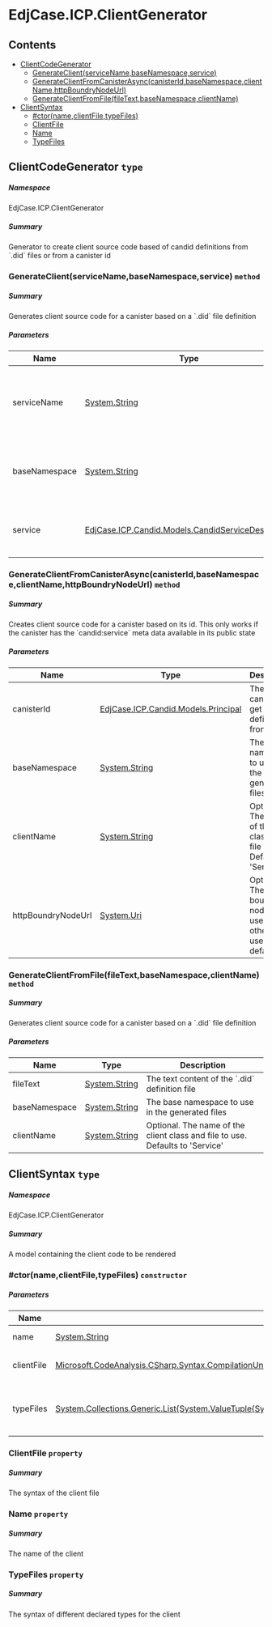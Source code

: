 <a name='assembly'></a>
# EdjCase.ICP.ClientGenerator

## Contents

- [ClientCodeGenerator](#T-EdjCase-ICP-ClientGenerator-ClientCodeGenerator 'EdjCase.ICP.ClientGenerator.ClientCodeGenerator')
  - [GenerateClient(serviceName,baseNamespace,service)](#M-EdjCase-ICP-ClientGenerator-ClientCodeGenerator-GenerateClient-System-String,System-String,EdjCase-ICP-Candid-Models-CandidServiceDescription- 'EdjCase.ICP.ClientGenerator.ClientCodeGenerator.GenerateClient(System.String,System.String,EdjCase.ICP.Candid.Models.CandidServiceDescription)')
  - [GenerateClientFromCanisterAsync(canisterId,baseNamespace,clientName,httpBoundryNodeUrl)](#M-EdjCase-ICP-ClientGenerator-ClientCodeGenerator-GenerateClientFromCanisterAsync-EdjCase-ICP-Candid-Models-Principal,System-String,System-String,System-Uri- 'EdjCase.ICP.ClientGenerator.ClientCodeGenerator.GenerateClientFromCanisterAsync(EdjCase.ICP.Candid.Models.Principal,System.String,System.String,System.Uri)')
  - [GenerateClientFromFile(fileText,baseNamespace,clientName)](#M-EdjCase-ICP-ClientGenerator-ClientCodeGenerator-GenerateClientFromFile-System-String,System-String,System-String- 'EdjCase.ICP.ClientGenerator.ClientCodeGenerator.GenerateClientFromFile(System.String,System.String,System.String)')
- [ClientSyntax](#T-EdjCase-ICP-ClientGenerator-ClientSyntax 'EdjCase.ICP.ClientGenerator.ClientSyntax')
  - [#ctor(name,clientFile,typeFiles)](#M-EdjCase-ICP-ClientGenerator-ClientSyntax-#ctor-System-String,Microsoft-CodeAnalysis-CSharp-Syntax-CompilationUnitSyntax,System-Collections-Generic-List{System-ValueTuple{System-String,Microsoft-CodeAnalysis-CSharp-Syntax-CompilationUnitSyntax}}- 'EdjCase.ICP.ClientGenerator.ClientSyntax.#ctor(System.String,Microsoft.CodeAnalysis.CSharp.Syntax.CompilationUnitSyntax,System.Collections.Generic.List{System.ValueTuple{System.String,Microsoft.CodeAnalysis.CSharp.Syntax.CompilationUnitSyntax}})')
  - [ClientFile](#P-EdjCase-ICP-ClientGenerator-ClientSyntax-ClientFile 'EdjCase.ICP.ClientGenerator.ClientSyntax.ClientFile')
  - [Name](#P-EdjCase-ICP-ClientGenerator-ClientSyntax-Name 'EdjCase.ICP.ClientGenerator.ClientSyntax.Name')
  - [TypeFiles](#P-EdjCase-ICP-ClientGenerator-ClientSyntax-TypeFiles 'EdjCase.ICP.ClientGenerator.ClientSyntax.TypeFiles')

<a name='T-EdjCase-ICP-ClientGenerator-ClientCodeGenerator'></a>
## ClientCodeGenerator `type`

##### Namespace

EdjCase.ICP.ClientGenerator

##### Summary

Generator to create client source code based of candid definitions from \`.did\` files
or from a canister id

<a name='M-EdjCase-ICP-ClientGenerator-ClientCodeGenerator-GenerateClient-System-String,System-String,EdjCase-ICP-Candid-Models-CandidServiceDescription-'></a>
### GenerateClient(serviceName,baseNamespace,service) `method`

##### Summary

Generates client source code for a canister based on a \`.did\` file definition

##### Parameters

| Name | Type | Description |
| ---- | ---- | ----------- |
| serviceName | [System.String](http://msdn.microsoft.com/query/dev14.query?appId=Dev14IDEF1&l=EN-US&k=k:System.String 'System.String') | Optional. The name of the client class and file to use. Defaults to 'Service' |
| baseNamespace | [System.String](http://msdn.microsoft.com/query/dev14.query?appId=Dev14IDEF1&l=EN-US&k=k:System.String 'System.String') | The base namespace to use in the generated files |
| service | [EdjCase.ICP.Candid.Models.CandidServiceDescription](#T-EdjCase-ICP-Candid-Models-CandidServiceDescription 'EdjCase.ICP.Candid.Models.CandidServiceDescription') | The service definition to generate the client from |

<a name='M-EdjCase-ICP-ClientGenerator-ClientCodeGenerator-GenerateClientFromCanisterAsync-EdjCase-ICP-Candid-Models-Principal,System-String,System-String,System-Uri-'></a>
### GenerateClientFromCanisterAsync(canisterId,baseNamespace,clientName,httpBoundryNodeUrl) `method`

##### Summary

Creates client source code for a canister based on its id. This only works if 
the canister has the \`candid:service\` meta data available in its public state

##### Parameters

| Name | Type | Description |
| ---- | ---- | ----------- |
| canisterId | [EdjCase.ICP.Candid.Models.Principal](#T-EdjCase-ICP-Candid-Models-Principal 'EdjCase.ICP.Candid.Models.Principal') | The canister to get the definition from |
| baseNamespace | [System.String](http://msdn.microsoft.com/query/dev14.query?appId=Dev14IDEF1&l=EN-US&k=k:System.String 'System.String') | The base namespace to use in the generated files |
| clientName | [System.String](http://msdn.microsoft.com/query/dev14.query?appId=Dev14IDEF1&l=EN-US&k=k:System.String 'System.String') | Optional. The name of the client class and file to use. Defaults to 'Service' |
| httpBoundryNodeUrl | [System.Uri](http://msdn.microsoft.com/query/dev14.query?appId=Dev14IDEF1&l=EN-US&k=k:System.Uri 'System.Uri') | Optional. The http boundry node url to use, otherwise uses the default |

<a name='M-EdjCase-ICP-ClientGenerator-ClientCodeGenerator-GenerateClientFromFile-System-String,System-String,System-String-'></a>
### GenerateClientFromFile(fileText,baseNamespace,clientName) `method`

##### Summary

Generates client source code for a canister based on a \`.did\` file definition

##### Parameters

| Name | Type | Description |
| ---- | ---- | ----------- |
| fileText | [System.String](http://msdn.microsoft.com/query/dev14.query?appId=Dev14IDEF1&l=EN-US&k=k:System.String 'System.String') | The text content of the \`.did\` definition file |
| baseNamespace | [System.String](http://msdn.microsoft.com/query/dev14.query?appId=Dev14IDEF1&l=EN-US&k=k:System.String 'System.String') | The base namespace to use in the generated files |
| clientName | [System.String](http://msdn.microsoft.com/query/dev14.query?appId=Dev14IDEF1&l=EN-US&k=k:System.String 'System.String') | Optional. The name of the client class and file to use. Defaults to 'Service' |

<a name='T-EdjCase-ICP-ClientGenerator-ClientSyntax'></a>
## ClientSyntax `type`

##### Namespace

EdjCase.ICP.ClientGenerator

##### Summary

A model containing the client code to be rendered

<a name='M-EdjCase-ICP-ClientGenerator-ClientSyntax-#ctor-System-String,Microsoft-CodeAnalysis-CSharp-Syntax-CompilationUnitSyntax,System-Collections-Generic-List{System-ValueTuple{System-String,Microsoft-CodeAnalysis-CSharp-Syntax-CompilationUnitSyntax}}-'></a>
### #ctor(name,clientFile,typeFiles) `constructor`

##### Parameters

| Name | Type | Description |
| ---- | ---- | ----------- |
| name | [System.String](http://msdn.microsoft.com/query/dev14.query?appId=Dev14IDEF1&l=EN-US&k=k:System.String 'System.String') | The name of the client |
| clientFile | [Microsoft.CodeAnalysis.CSharp.Syntax.CompilationUnitSyntax](#T-Microsoft-CodeAnalysis-CSharp-Syntax-CompilationUnitSyntax 'Microsoft.CodeAnalysis.CSharp.Syntax.CompilationUnitSyntax') | The syntax of the client file |
| typeFiles | [System.Collections.Generic.List{System.ValueTuple{System.String,Microsoft.CodeAnalysis.CSharp.Syntax.CompilationUnitSyntax}}](http://msdn.microsoft.com/query/dev14.query?appId=Dev14IDEF1&l=EN-US&k=k:System.Collections.Generic.List 'System.Collections.Generic.List{System.ValueTuple{System.String,Microsoft.CodeAnalysis.CSharp.Syntax.CompilationUnitSyntax}}') | The syntax of different declared types for the client |

<a name='P-EdjCase-ICP-ClientGenerator-ClientSyntax-ClientFile'></a>
### ClientFile `property`

##### Summary

The syntax of the client file

<a name='P-EdjCase-ICP-ClientGenerator-ClientSyntax-Name'></a>
### Name `property`

##### Summary

The name of the client

<a name='P-EdjCase-ICP-ClientGenerator-ClientSyntax-TypeFiles'></a>
### TypeFiles `property`

##### Summary

The syntax of different declared types for the client
